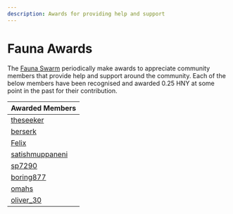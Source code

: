 ```yaml
---
description: Awards for providing help and support
---
```


# Fauna Awards

The [Fauna Swarm](../../community/swarms/fauna.md) periodically make awards to appreciate community members that provide help and support around the community. Each of the below members have been recognised and awarded 0.25 HNY at some point in the past for their contribution.

| Awarded Members |
| :--- |
| [theseeker](https://forum.1hive.org/u/theseeker/summary) |
| [berserk](https://forum.1hive.org/u/berserk/summary) |
| [Felix](https://forum.1hive.org/u/felix/summary) |
| [satishmuppaneni](https://forum.1hive.org/u/satishmuppaneni/summary) |
| [sp7290](https://forum.1hive.org/u/sp7290/summary) |
| [boring877](https://forum.1hive.org/u/boring877/summary) |
| [omahs](https://forum.1hive.org/u/omahs/summary) |
| [oliver\_30](https://forum.1hive.org/u/oliver_30/summary) |

